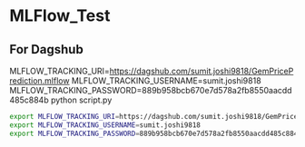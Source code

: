 # MLFlow_Test

## For Dagshub

MLFLOW_TRACKING_URI=https://dagshub.com/sumit.joshi9818/GemPricePrediction.mlflow
MLFLOW_TRACKING_USERNAME=sumit.joshi9818
MLFLOW_TRACKING_PASSWORD=889b958bcb670e7d578a2fb8550aacdd485c884b
python script.py

```bash
export MLFLOW_TRACKING_URI=https://dagshub.com/sumit.joshi9818/GemPricePrediction.mlflow
export MLFLOW_TRACKING_USERNAME=sumit.joshi9818
export MLFLOW_TRACKING_PASSWORD=889b958bcb670e7d578a2fb8550aacdd485c884b
```